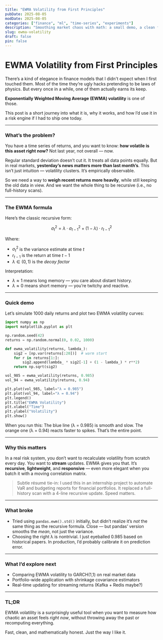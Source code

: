 ```yaml
---
title: "EWMA Volatility from First Principles"
pubDate: 2025-08-05
modDate: 2025-08-05
categories: ["finance", "ml", "time-series", "experiments"]
description: "Smoothing market chaos with math: a small demo, a clean formula, and thoughts on why forgetfulness is a feature."
slug: ewma-volatility
draft: false
pin: false
---
```

# EWMA Volatility from First Principles

There’s a kind of elegance in finance models that I didn't expect when I first touched them. Most of the time they’re ugly hacks pretending to be laws of physics. But every once in a while, one of them actually earns its keep.

**Exponentially Weighted Moving Average (EWMA) volatility** is one of those.

This post is a short journey into what it is, why it works, and how I’d use it in a risk engine if I had to ship one today.

---

### What’s the problem?

You have a time series of returns, and you want to know: **how volatile is this asset right now?** Not last year, not overall — now.

Regular standard deviation doesn’t cut it. It treats all data points equally. But in real markets, **yesterday’s news matters more than last month’s**. This isn’t just intuition — volatility clusters. It’s empirically observable.

So we need a way to **weigh recent returns more heavily**, while still keeping the old data in view. And we want the whole thing to be recursive (i.e., no full-history scans).

---

### The EWMA formula

Here’s the classic recursive form:

$$
\sigma_t^2 = \lambda \cdot \sigma_{t-1}^2 + (1 - \lambda) \cdot r_{t-1}^2
$$

Where:

* $\sigma_t^2$ is the variance estimate at time $t$
* $r_{t-1}$ is the return at time $t-1$
* $\lambda \in (0, 1)$ is the *decay factor*

Interpretation:

* $\lambda \approx 1$ means long memory — you care about distant history.
* $\lambda \approx 0$ means short memory — you’re twitchy and reactive.

---

### Quick demo

Let’s simulate 1000 daily returns and plot two EWMA volatility curves:

```python
import numpy as np
import matplotlib.pyplot as plt

np.random.seed(42)
returns = np.random.normal(0, 0.02, 1000)

def ewma_volatility(returns, lambda_):
    sig2 = [np.var(returns[:20])]  # warm start
    for r in returns[1:]:
        sig2.append(lambda_ * sig2[-1] + (1 - lambda_) * r**2)
    return np.sqrt(sig2)

vol_985 = ewma_volatility(returns, 0.985)
vol_94 = ewma_volatility(returns, 0.94)

plt.plot(vol_985, label="λ = 0.985")
plt.plot(vol_94, label="λ = 0.94")
plt.legend()
plt.title("EWMA Volatility")
plt.xlabel("Time")
plt.ylabel("Volatility")
plt.show()
```

When you run this: The blue line (λ = 0.985) is smooth and slow. The orange one (λ = 0.94) reacts faster to spikes. That’s the entire point.

---

### Why this matters

In a real risk system, you don’t want to recalculate volatility from scratch every day. You want to **stream** updates. EWMA gives you that. It’s **recursive**, **lightweight**, and **responsive** — even more elegant when you batch it with a moving correlation matrix.

> Subtle résumé tie-in: I used this in an internship project to automate VaR and budgeting reports for financial portfolios. It replaced a full-history scan with a 4-line recursive update. Speed matters.

---

### What broke

* Tried using `pandas.ewm().std()` initially, but didn’t realize it’s *not* the same thing as the recursive formula. Close — but pandas’ version smooths the *mean*, not just the variance.
* Choosing the right λ is nontrivial. I just eyeballed 0.985 based on historical papers. In production, I’d probably calibrate it on prediction error.

---

### What I’d explore next

* Comparing EWMA volatility to GARCH(1,1) on real market data
* Portfolio-wide application with shrinkage covariance estimators
* Real-time updating for streaming returns (Kafka + Redis maybe?)

---

### TL;DR

EWMA volatility is a surprisingly useful tool when you want to measure how chaotic an asset feels *right now*, without throwing away the past or recomputing everything.

Fast, clean, and mathematically honest. Just the way I like it.


